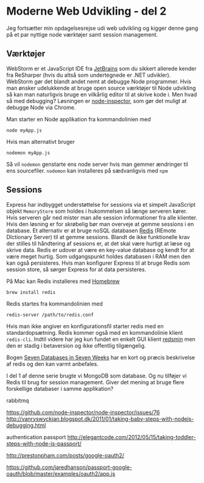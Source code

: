 # Moderne Web Udvikling - del 2

Jeg fortsætter min opdagelsesrejse udi web udvikling og kigger denne gang på et par nyttige node værktøjer samt session management.

## Værktøjer

WebStorm er et JavaScript IDE fra [JetBrains](http://www.jetbrains.com/webstorm/) som du sikkert allerede kender fra ReSharper (hvis du altså som undertegnede er .NET udvikler). WebStorm gør det blandt andet nemt at debugge Node programmer. Hvis man ønsker udelukkende at bruge open source værktøjer til Node udvikling så kan man naturligvis bruge en vilkårlig editor til at skrive kode i. Men hvad så med debugging? Løsningen er [node-inspector](https://github.com/node-inspector/node-inspector), som gør det muligt at debugge Node via Chrome.

Man starter en Node applikation fra kommandolinien med 

 	node myApp.js

Hvis man alternativt bruger

	nodemon myApp.js

Så vil `nodemon` genstarte ens node server hvis man gemmer ændringer til ens sourcefiler. `nodemon` kan installeres på sædvanligvis med `npm`

## Sessions

Express har indbygget understøttelse for sessions via et simpelt JavaScript objekt `MemoryStore` som holdes i hukommelsen så længe serveren kører. Hvis serveren går ned mister man alle session informationer fra alle klienter.  Hvis den løsning er for skrøbelig bør man overveje at gemme sessions i en database. Et alternativ er at bruge noSQL databasen [Redis](http://redis.io/)  (REmote DIctionary Server) til at gemme sessions.  Blandt de ikke funktionelle krav der stilles til håndtering af sessions er, at det skal være hurtigt at læse og skrive data. Redis er udover at være en key-value database og kendt for at være meget hurtig. Som udgangspunkt holdes databasen i RAM men den kan også persisteres. Hvis man konfigurer Express til at bruge Redis som session store, så sørger Express for at data persisteres.

På Mac kan Redis installeres med [Homebrew](http://brew.sh/)  

	brew install redis

Redis startes fra kommandolinien med 

	redis-server /path/to/redis.conf

Hvis man ikke angiver en konfigurationsfil starter redis med en standardopsætning. Redis kommer også med en kommandolinie klient `redis-cli`. Indtil videre har jeg kun fundet en enkelt GUI klient [redsmin](https://redsmin.com/)  men den er stadig i betaversion og ikke offentlig tilgængelig.		

Bogen [Seven Databases in Seven Weeks](http://www.amazon.com/dp/1934356921) har en kort og præcis beskrivelse af redis og den kan varmt anbefales. 

I del 1 af denne serie brugte vi MongoDB som database. Og nu tilføjer vi Redis til brug for session management. Giver det mening at bruge flere forskellige databaser i samme applikation? 



rabbitmq



https://github.com/node-inspector/node-inspector/issues/76
http://vanryswyckjan.blogspot.dk/2011/01/taking-baby-steps-with-nodejs-debugging.html

authentication
passport
http://elegantcode.com/2012/05/15/taking-toddler-steps-with-node-js-passport/

http://prestonpham.com/posts/google-oauth2/


https://github.com/jaredhanson/passport-google-oauth/blob/master/examples/oauth2/app.js




